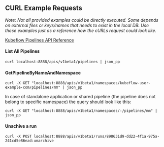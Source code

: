 ## CURL Example Requests
<i>Note: Not all provided examples could be directly executed. Some depends on external files or keys/names that needs 
to exist in the local DB. Use these examples just as a reference how the cURLs request could look like.</i>  

[Kubeflow Pipelines API Reference](https://www.kubeflow.org/docs/components/pipelines/reference/api/kubeflow-pipeline-api-spec/)


#### List All Pipelines

`curl localhost:8888/apis/v1beta1/pipelines | json_pp`

#### GetPipelineByNameAndNamespace
`curl -X GET "localhost:8888/apis/v1beta1/namespaces/kubeflow-user-example-com/pipelines/mm" | json_pp`

In case of standalone application or shared pipeline (the pipeline does not belong to specific namespace) the query should look like this:

`curl -X GET "localhost:8888/apis/v1beta1/namespaces/-/pipelines/mm" | json_pp`

#### Unachive a run
`curl -X POST localhost:8888/apis/v1beta1/runs/898631d9-dd22-4f1a-975a-241cd5e86ead:unarchive`
